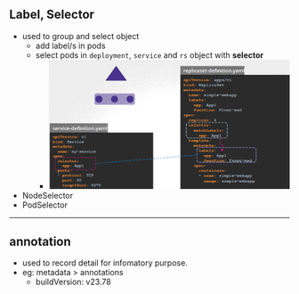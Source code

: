 ## Label, Selector
- used to group and select object
  - add label/s in pods
  - select pods in `deployment`, `service` and `rs` object with **selector**
    - ![img_2.png](../99_img/04/img_2.png)
- NodeSelector
- PodSelector
--- 
## annotation
- used to record detail for infomatory purpose.
- eg: metadata > annotations
  - buildVersion: v23.78

